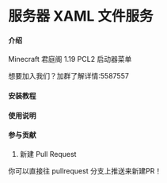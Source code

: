 # 服务器 XAML 文件服务

#### 介绍
Minecraft
君庭阁 1.19
PCL2 启动器菜单

想要加入我们？加群了解详情:5587557

#### 安装教程



#### 使用说明



#### 参与贡献

1. 新建 Pull Request

你可以直接往 pullrequest 分支上推送来新建PR！